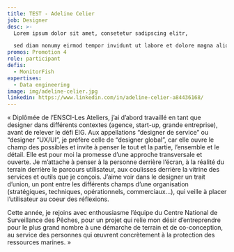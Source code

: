 ```yaml
---
title: TEST - Adeline Celier
job: Designer
desc: >-
  Lorem ipsum dolor sit amet, consetetur sadipscing elitr, 

  sed diam nonumy eirmod tempor invidunt ut labore et dolore magna aliquyam erat, sed diam voluptua. 
promos: Promotion 4
role: participant
defis:
  - MonitorFish
expertises:
  - Data engineering
image: img/adeline-celier.jpg
linkedin: https://www.linkedin.com/in/adeline-celier-a84436168/
---
```

« Diplômée de l’ENSCI-Les Ateliers, j’ai d’abord travaillé en tant que designer dans différents contextes (agence, start-up, grande entreprise), avant de relever le défi EIG. Aux appellations “designer de service” ou “designer “UX/UI”, je préfère celle de “designer global”, car elle ouvre le champ des possibles et invite à penser le tout et la partie, l’ensemble et le détail. Elle est pour moi la promesse d’une approche transversale et ouverte. Je m’attache à penser à la personne derrière l’écran, à la réalité du terrain derrière le parcours utilisateur, aux coulisses derrière la vitrine des services et outils que je conçois. J’aime voir dans le designer un trait d’union, un pont entre les différents champs d’une organisation (stratégiques, techniques, opérationnels, commerciaux…), qui veille à placer l’utilisateur au coeur des réflexions. 

Cette année, je rejoins avec enthousiasme l’équipe du Centre National de Surveillance des Pêches, pour un projet qui relie mon désir d’entreprendre pour le plus grand nombre à une démarche de terrain et de co-conception, au service des personnes qui œuvrent concrètement à la protection des ressources marines. »